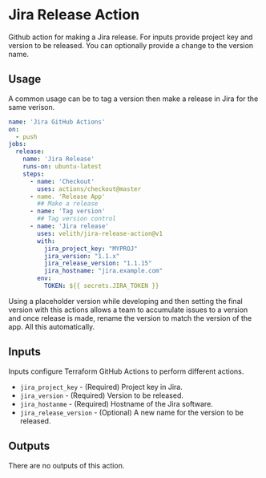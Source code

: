 # Jira Release Action

Github action for making a Jira release. For inputs provide project key and version to be released. You can optionally provide a change to the version name.

## Usage

A common usage can be to tag a version then make a release in Jira for the same verison.

```yaml
name: 'Jira GitHub Actions'
on:
  - push
jobs:
  release:
    name: 'Jira Release'
    runs-on: ubuntu-latest
    steps:
      - name: 'Checkout'
        uses: actions/checkout@master
      - name. 'Release App'
        ## Make a release
      - name: 'Tag version'
        ## Tag version control
      - name: 'Jira release'
        uses: velith/jira-release-action@v1
        with:
          jira_project_key: "MYPROJ"
          jira_version: "1.1.x"
          jira_release_version: "1.1.15"
          jira_hostname: "jira.example.com"
        env:
          TOKEN: ${{ secrets.JIRA_TOKEN }}
```

Using a placeholder version while developing and then setting the final version with this actions allows a team to accumulate issues to a version and once release is made, rename the version to match the version of the app. All this automatically.

## Inputs

Inputs configure Terraform GitHub Actions to perform different actions.

* `jira_project_key` - (Required) Project key in Jira.
* `jira_version` - (Required) Version to be released.
* `jira_hostanme` - (Required) Hostname of the Jira software.
* `jira_release_version` - (Optional) A new name for the version to be released.

## Outputs

There are no outputs of this action.
